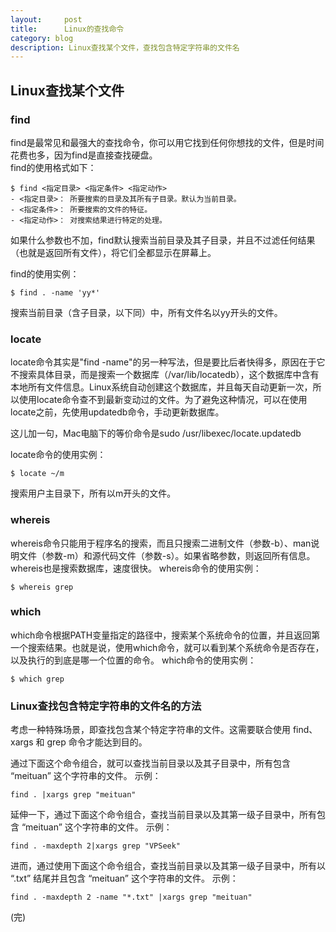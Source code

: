 ```yaml
---
layout:     post
title:      Linux的查找命令
category: blog
description: Linux查找某个文件，查找包含特定字符串的文件名
---
```


## Linux查找某个文件  
   
### find   

find是最常见和最强大的查找命令，你可以用它找到任何你想找的文件，但是时间花费也多，因为find是直接查找硬盘。    
find的使用格式如下：    
	
	$ find <指定目录> <指定条件> <指定动作>    
	- <指定目录>： 所要搜索的目录及其所有子目录。默认为当前目录。   
	- <指定条件>： 所要搜索的文件的特征。   
	- <指定动作>： 对搜索结果进行特定的处理。
	
如果什么参数也不加，find默认搜索当前目录及其子目录，并且不过滤任何结果（也就是返回所有文件），将它们全都显示在屏幕上。      

find的使用实例：     
	
	$ find . -name 'yy*'   

搜索当前目录（含子目录，以下同）中，所有文件名以yy开头的文件。　   

### locate    

locate命令其实是"find -name"的另一种写法，但是要比后者快得多，原因在于它不搜索具体目录，而是搜索一个数据库（/var/lib/locatedb），这个数据库中含有本地所有文件信息。Linux系统自动创建这个数据库，并且每天自动更新一次，所以使用locate命令查不到最新变动过的文件。为了避免这种情况，可以在使用locate之前，先使用updatedb命令，手动更新数据库。

这儿加一句，Mac电脑下的等价命令是sudo /usr/libexec/locate.updatedb    

locate命令的使用实例：
	
	$ locate ~/m	
	
搜索用户主目录下，所有以m开头的文件。

### whereis    

whereis命令只能用于程序名的搜索，而且只搜索二进制文件（参数-b）、man说明文件（参数-m）和源代码文件（参数-s）。如果省略参数，则返回所有信息。whereis也是搜索数据库，速度很快。
whereis命令的使用实例：　
	
	$ whereis grep

### which  
which命令根据PATH变量指定的路径中，搜索某个系统命令的位置，并且返回第一个搜索结果。也就是说，使用which命令，就可以看到某个系统命令是否存在，以及执行的到底是哪一个位置的命令。
which命令的使用实例：		
		
	$ which grep

### Linux查找包含特定字符串的文件名的方法   

考虑一种特殊场景，即查找包含某个特定字符串的文件。这需要联合使用 find、xargs 和 grep 命令才能达到目的。

通过下面这个命令组合，就可以查找当前目录以及其子目录中，所有包含 “meituan” 这个字符串的文件。
示例：

	find . |xargs grep "meituan"   

延伸一下，通过下面这个命令组合，查找当前目录以及其第一级子目录中，所有包含 “meituan” 这个字符串的文件。
示例：

	find . -maxdepth 2|xargs grep "VPSeek"   

进而，通过使用下面这个命令组合，查找当前目录以及其第一级子目录中，所有以 “.txt” 结尾并且包含 “meituan” 这个字符串的文件。
示例：

	find . -maxdepth 2 -name "*.txt" |xargs grep "meituan"   
	
(完)


	                                                                                                                                                                             